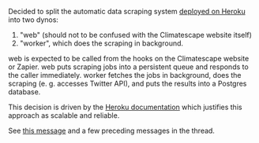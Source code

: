 Decided to split the automatic data scraping system [deployed on Heroku](1-use-heroku.md) into two dynos:
 1. "web" (should not to be confused with the Climatescape website itself)
 2. "worker", which does the scraping in background.

web is expected to be called from the hooks on the Climatescape website or Zapier. web puts scraping jobs into
a persistent queue and responds to the caller immediately. worker fetches the jobs in background, does the scraping
(e. g. accesses Twitter API), and puts the results into a Postgres database.

This decision is driven by the [Heroku documentation](https://devcenter.heroku.com/articles/background-jobs-queueing)
which justifies this approach as scalable and reliable.

See [this message](https://github.com/climatescape/climatescape.org/issues/40#issuecomment-584658556) and a few
preceding messages in the thread.
